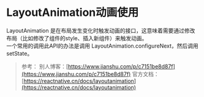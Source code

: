 # LayoutAnimation动画使用
LayoutAnimation 是在布局发生变化时触发动画的接口，这意味着需要通过修改布局（比如修改了组件的style、插入新组件）来触发动画。<br />一个常用的调用此API的办法是调用 LayoutAnimation.configureNext，然后调用setState。
> 参考：
> 别人博客：[https://www.jianshu.com/p/c7151be8d87f](https://www.jianshu.com/p/c7151be8d87f)
> 官方文档：[https://reactnative.cn/docs/layoutanimation](https://reactnative.cn/docs/layoutanimation)

